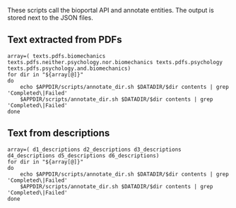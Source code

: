 
These scripts call the bioportal API and annotate entities. The output is stored next to the JSON files.

## Text extracted from PDFs

```
array=( texts.pdfs.biomechanics texts.pdfs.neither.psychology.nor.biomechanics texts.pdfs.psychology texts.pdfs.psychology.and.biomechanics)
for dir in "${array[@]}"
do
    echo $APPDIR/scripts/annotate_dir.sh $DATADIR/$dir contents | grep 'Completed\|Failed'
    $APPDIR/scripts/annotate_dir.sh $DATADIR/$dir contents | grep 'Completed\|Failed'
done
```

## Text from descriptions

```
array=( d1_descriptions d2_descriptions d3_descriptions d4_descriptions d5_descriptions d6_descriptions)
for dir in "${array[@]}"
do
    echo $APPDIR/scripts/annotate_dir.sh $DATADIR/$dir contents | grep 'Completed\|Failed'
    $APPDIR/scripts/annotate_dir.sh $DATADIR/$dir contents | grep 'Completed\|Failed'
done
```